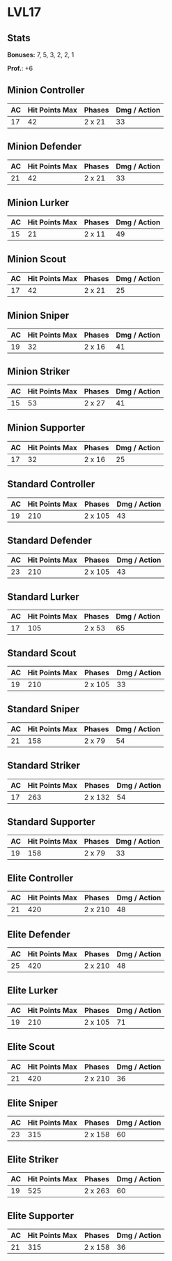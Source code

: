 # LVL17
## Stats
**Bonuses:**
7, 5, 3, 2, 2, 1

**Prof.**: +6
## Minion Controller
| AC  | Hit Points Max | Phases | Dmg / Action |
|  --- | -------------- | ------ | ------------ |
|17|42|2 x 21|33
## Minion Defender
| AC  | Hit Points Max | Phases | Dmg / Action |
|  --- | -------------- | ------ | ------------ |
|21|42|2 x 21|33
## Minion Lurker
| AC  | Hit Points Max | Phases | Dmg / Action |
|  --- | -------------- | ------ | ------------ |
|15|21|2 x 11|49
## Minion Scout
| AC  | Hit Points Max | Phases | Dmg / Action |
|  --- | -------------- | ------ | ------------ |
|17|42|2 x 21|25
## Minion Sniper
| AC  | Hit Points Max | Phases | Dmg / Action |
|  --- | -------------- | ------ | ------------ |
|19|32|2 x 16|41
## Minion Striker
| AC  | Hit Points Max | Phases | Dmg / Action |
|  --- | -------------- | ------ | ------------ |
|15|53|2 x 27|41
## Minion Supporter
| AC  | Hit Points Max | Phases | Dmg / Action |
|  --- | -------------- | ------ | ------------ |
|17|32|2 x 16|25
## Standard Controller
| AC  | Hit Points Max | Phases | Dmg / Action |
|  --- | -------------- | ------ | ------------ |
|19|210|2 x 105|43
## Standard Defender
| AC  | Hit Points Max | Phases | Dmg / Action |
|  --- | -------------- | ------ | ------------ |
|23|210|2 x 105|43
## Standard Lurker
| AC  | Hit Points Max | Phases | Dmg / Action |
|  --- | -------------- | ------ | ------------ |
|17|105|2 x 53|65
## Standard Scout
| AC  | Hit Points Max | Phases | Dmg / Action |
|  --- | -------------- | ------ | ------------ |
|19|210|2 x 105|33
## Standard Sniper
| AC  | Hit Points Max | Phases | Dmg / Action |
|  --- | -------------- | ------ | ------------ |
|21|158|2 x 79|54
## Standard Striker
| AC  | Hit Points Max | Phases | Dmg / Action |
|  --- | -------------- | ------ | ------------ |
|17|263|2 x 132|54
## Standard Supporter
| AC  | Hit Points Max | Phases | Dmg / Action |
|  --- | -------------- | ------ | ------------ |
|19|158|2 x 79|33
## Elite Controller
| AC  | Hit Points Max | Phases | Dmg / Action |
|  --- | -------------- | ------ | ------------ |
|21|420|2 x 210|48
## Elite Defender
| AC  | Hit Points Max | Phases | Dmg / Action |
|  --- | -------------- | ------ | ------------ |
|25|420|2 x 210|48
## Elite Lurker
| AC  | Hit Points Max | Phases | Dmg / Action |
|  --- | -------------- | ------ | ------------ |
|19|210|2 x 105|71
## Elite Scout
| AC  | Hit Points Max | Phases | Dmg / Action |
|  --- | -------------- | ------ | ------------ |
|21|420|2 x 210|36
## Elite Sniper
| AC  | Hit Points Max | Phases | Dmg / Action |
|  --- | -------------- | ------ | ------------ |
|23|315|2 x 158|60
## Elite Striker
| AC  | Hit Points Max | Phases | Dmg / Action |
|  --- | -------------- | ------ | ------------ |
|19|525|2 x 263|60
## Elite Supporter
| AC  | Hit Points Max | Phases | Dmg / Action |
|  --- | -------------- | ------ | ------------ |
|21|315|2 x 158|36
